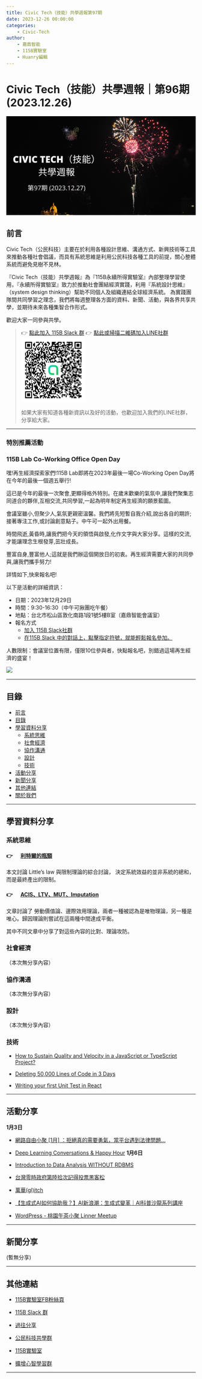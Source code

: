 ```yaml
---
title: Civic Tech（技能）共學週報第97期
date: 2023-12-26 00:00:00
categories:
	- Civic-Tech
author:
	- 嘉鼎智能
	- 115B實驗室
	- Huanry編輯
---
```

# Civic Tech（技能）共學週報｜第96期 (2023.12.26)

![Civic-Tech-97](/img/ct/97.png)

## 前言

Civic Tech（公民科技）主要在於利用各種設計思維、溝通方式、新興技術等工具來推動各種社會倡議，而具有系統思維是利用公民科技各種工具的前提，關心整體系統而避免見樹不見林。

『Civic Tech（技能）共學週報』為『115B永續所得實驗室』內部整理學習使用，『永續所得實驗室』致力於推動社會團結經濟實踐，利用『系統設計思維』（system design thinking）幫助不同個人及組織連結全球經濟系統。
為實踐團隊間共同學習之理念，我們將每週整理各方面的資料、新聞、活動，與各界共享共學，並期待未來各種集智合作形式。

歡迎大家一同參與共學。

>👉  [點此加入 115B Slack 群](https://bit.ly/Slack115b)
>👉  [點此或掃描二維碼加入LINE社群](https://line.me/ti/g2/Dj4AkbdDsY6o4D_CdDUB6Q)
>[![公民科技共學群](/img/產品共學群.jpg)](https://line.me/ti/g2/Dj4AkbdDsY6o4D_CdDUB6Q)
>
>如果大家有知道各種新資訊以及好的活動，也歡迎加入我們的LINE社群，分享給大家。

---
### 特別推薦活動

### 115B Lab Co-Working Office Open Day

嘿!再生經濟探索家們!115B Lab即將在2023年最後一場Co-Working Open Day將在今年的最後一個週五舉行!

這已是今年的最後一次聚會,更顯得格外特別。在歲末歡樂的氣氛中,讓我們聚集志同道合的夥伴,互相交流,共同學習,一起為明年制定再生經濟的願景藍圖。

會議室雖小,但聚少人,氣氛更親密溫馨。我們將先短暫自我介紹,說出各自的期許;接著專注工作,或討論創意點子。中午可一起外出用餐。

時間飛逝,黃昏時,讓我們把今天的領悟與啟發,化作文字與大家分享。這樣的交流,才能讓理念生根發芽,茁壯成長。

豐富自身,豐富他人;這就是我們辦這個開放日的初衷。再生經濟需要大家的共同參與,讓我們攜手努力!

詳情如下,快來報名吧!

以下是活動的詳細資訊：

- 日期：2023年12月29日
- 時間：9:30-16:30（中午可揪團吃午餐）
- 地點：台北市松山區敦化南路1段1號5樓B室（嘉鼎智能會議室）
- 報名方式
	- [加入 115B Slack社群](https://join.slack.com/t/115bworkspace/shared_invite/zt-19ok0mu03-UaU9MWV7la~P~XBlUDdWJA) 
	- [在115B Slack 中的對話上，點擊指定符號，就能輕鬆報名參加。 ](https://115bworkspace.slack.com/archives/C03GV6V20KY/p1703039659160029)

人數限制：會議室位置有限，僅限10位參與者，快點報名吧，別錯過這場再生經濟的盛宴！

![](https://static.accupass.com/eventbanner/2312200247248956451860.jpg)

---
## 目錄
- [前言](#前言)
- [目錄](#目錄)
- [學習資料分享](#學習資料分享)
	- [系統思維](#系統思維)
	- [社會經濟](#社會經濟)
	- [協作溝通](#協作溝通)
	- [設計](#設計)
	- [技術](#技術)
- [活動分享](#活動分享)
- [新聞分享](#新聞分享)
- [其他連結](#其他連結)
- [關於我們](#關於我們)

---
## 學習資料分享
### 系統思維

#### 👉 &emsp; [利特爾的瓶頸](https://medium.com/acis-intellicollective/%E5%88%A9%E7%89%B9%E7%88%BE%E7%9A%84%E7%93%B6%E9%A0%B8-e165a3bb34ba)

本文討論 Little’s law 與限制理論的綜合討論， 決定系統效益的並非系統的總和，而是最終產出的限制。

#### 👉 &emsp; [ACIS、LTV、MUT、Imputation](https://medium.com/acis-intellicollective/acis-ltv-mut-imputation-e0cdf1595dbd)

文章討論了 勞動價值論、邊際效用理論，兩者一種被認為是唯物理論，另一種是唯心。歸因理論則嘗試在這兩種中間達成平衡。

其中不同文章中分享了對這些內容的比對、理論攻防。

### 社會經濟

（本次無分享內容）

### 協作溝通

（本次無分享內容）

### 設計

（本次無分享內容）

### 技術

- [How to Sustain Quality and Velocity in a JavaScript or TypeScript Project?](https://www.infoq.com/articles/javascript-typescript-quality-velocity/)

- [Deleting 50,000 Lines of Code in 3 Days](https://aakashns.com/delete)

- [Writing your first Unit Test in React](https://dev.to/thesanjeevsharma/writing-your-first-unit-test-in-react-150h)

---
## 活動分享

**1月3日**
- [網路自由小聚 [1月] ：拒絕真的需要勇氣，當平台遇到法律問題...](https://ocftw.kktix.cc/events/internetfreedom-january2024)

- [Deep Learning Conversations & Happy Hour](https://www.meetup.com/deep-learning-conversations/events/298011970/)
**1月6日**
- [Introduction to Data Analysis WITHOUT RDBMS](https://tritonho.kktix.cc/events/2024-q1)

- [台灣零時政府第陸拾次記得投票黑客松](https://g0v-jothon.kktix.cc/events/g0v-hackath60n)

- [萬華(gl)itch](https://www.accupass.com/event/2312250044481803245663)

- [【生成式AI如何協助我？】AI新浪潮：生成式變革｜AI科普沙龍系列講座](https://www.accupass.com/event/2311100359471530496320)

- [WordPress - 桃園午茶小聚 Linner Meetup](https://www.meetup.com/taoyuan-wordpress-meetup/events/298052588/)

---
## 新聞分享

(暫無分享)

---
## 其他連結

- [115B實驗室FB粉絲頁](https://www.facebook.com/%E6%B0%B8%E7%BA%8C%E6%89%80%E5%BE%97%E5%AF%A6%E9%A9%97%E5%AE%A4-102916798609139)

- [115B Slack 群](https://bit.ly/Slack115b)

- [過往分享](/categories/Civic-Tech)

- [公民科技共學群](https://line.me/ti/g2/Dj4AkbdDsY6o4D_CdDUB6Q?utm_source=invitation&utm_medium=link_copy&utm_campaign=default)

- [115B實驗室](https://line.me/ti/g2/asPFU-0w4o9MIRSBdb4gtg?utm_source=invitation&utm_medium=link_copy&utm_campaign=default)

- [擴增心智學習群](https://line.me/ti/g2/asPFU-0w4o9MIRSBdb4gtg?utm_source=invitation&utm_medium=link_copy&utm_campaign=default)

---